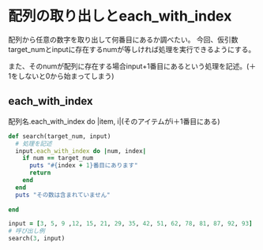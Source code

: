 # 配列の取り出しとeach_with_index
配列から任意の数字を取り出して何番目にあるか調べたい。
今回、仮引数target_numとinputに存在するnumが等しければ処理を実行できるようにする。

また、そのnumが配列に存在する場合input+1番目にあるという処理を記述。(＋1をしないと0から始まってしまう)
## each_with_index
配列名.each_with_index do |item, i|(そのアイテムがi＋1番目にある)
```ruby
def search(target_num, input)
  # 処理を記述
  input.each_with_index do |num, index|
    if num == target_num
      puts "#{index + 1}番目にあります"
      return
    end
  end
  puts "その数は含まれていません"
  
end

input = [3, 5, 9 ,12, 15, 21, 29, 35, 42, 51, 62, 78, 81, 87, 92, 93]
# 呼び出し例
search(3, input)
